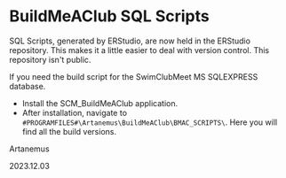 # BuildMeAClub SQL Scripts

SQL Scripts, generated by ERStudio, are now held in the ERStudio repository. This makes it a little easier to deal with version control. This repository isn't public.

If you need the build script for the SwimClubMeet MS SQLEXPRESS database.

- Install the SCM_BuildMeAClub application.
- After installation, navigate to `#PROGRAMFILES#\Artanemus\BuildMeAClub\BMAC_SCRIPTS\`. Here you will find all the build versions.

Artanemus

2023.12.03
